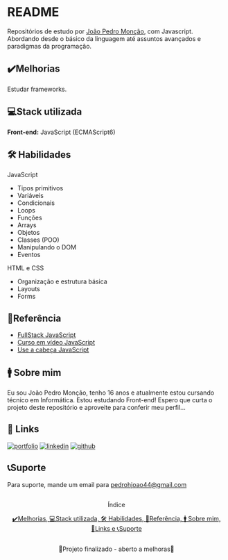 # README

Repositórios de estudo por [João Pedro Monção](https://github.com/jpmoncao), com Javascript. Abordando desde o básico da linguagem até assuntos avançados e paradigmas da programação.

##

## ✔️Melhorias

Estudar frameworks.

## 💻Stack utilizada

**Front-end:** JavaScript (ECMAScript6)

## 🛠 Habilidades

JavaScript

- Tipos primitivos
- Variáveis
- Condicionais
- Loops
- Funções
- Arrays
- Objetos
- Classes (POO)
- Manipulando o DOM
- Eventos

HTML e CSS

- Organização e estrutura básica
- Layouts
- Forms

## 📖Referência

- [FullStack JavaScript](https://programador.onebitcode.com/?ref=C54036552P&gclid=Cj0KCQjwxIOXBhCrARIsAL1QFCbatAYwzuf4uuIHlbH9-VRRSCzWAeq6Cib5dbDKMu3rmRQr31kgjtUaAtrlEALw_wcB)
- [Curso em vídeo JavaScript](https://www.cursoemvideo.com/curso/javascript/)
- [Use a cabeça JavaScript](https://www.amazon.com.br/Use-Cabeça-Javascript-Michael-Morrison/dp/8576082136)

## 🚹 Sobre mim

Eu sou João Pedro Monção, tenho 16 anos e atualmente estou cursando técnico em Informática. Estou estudando Front-end! Espero que curta o projeto deste repositório e aproveite para conferir meu perfil...

## 🔗 Links

[![portfolio](https://img.shields.io/badge/portfolio-000?style=for-the-badge&logo=ko-fi&logoColor=white)](https://jpmoncao.github.io/portfolio)
[![linkedin](https://img.shields.io/badge/linkedin-0A66C2?style=for-the-badge&logo=linkedin&logoColor=white)](https://www.linkedin.com/in/jpmoncao/)
[![github](https://img.shields.io/badge/github-1DA1F2?style=for-the-badge&logo=github&logoColor=white)](https://github.com/jpmoncao)

## 📞Suporte

Para suporte, mande um email para pedrohjoao44@gmail.com

##

<p align="center">Índice</p>
<p align="center">
  <a href="## ✔️Melhorias">✔️Melhorias, </a><a href="## 💻Stack utilizada">💻Stack utilizada, </a><a href="## 🛠 Habilidades">🛠 Habilidades, </a><a href="## 📖Referência">📖Referência, </a><a href="## 🚹 Sobre mim">🚹 Sobre mim, </a><a href="## 🔗 Links">🔗Links e </a><a href="## 📞Suporte">📞Suporte </a>
</p>

##

<p align="center">🚧Projeto finalizado - aberto a melhoras🚧</p>
